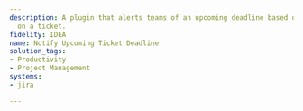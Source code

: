 ```yaml
---
description: A plugin that alerts teams of an upcoming deadline based on due date
  on a ticket.
fidelity: IDEA
name: Notify Upcoming Ticket Deadline
solution_tags:
- Productivity
- Project Management
systems:
- jira

---
```

